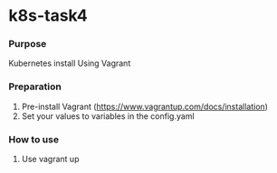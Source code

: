 # k8s-task4


### Purpose

 Kubernetes install Using Vagrant

### Preparation

1. Pre-install Vagrant (https://www.vagrantup.com/docs/installation)
4. Set your values to variables in the config.yaml

### How to use

1. Use vagrant up

